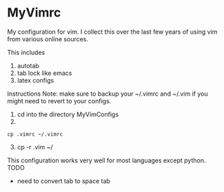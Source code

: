 MyVimrc
=======

My configuration for vim. I collect this over the last few years of using vim from various online sources.

This includes

1. autotab
2. tab lock like emacs
3. latex configs

Instructions
Note: make sure to backup your ~/.vimrc and ~/.vim if you might need to revert to your configs.

  1. cd into the directory MyVimConfigs
  2. 
    cp .vimrc ~/.vimrc  
  3. cp -r .vim ~/

This configuration works very well for most languages except python. 
TODO
  - need to convert tab to space tab
